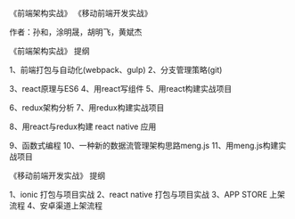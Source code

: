 《前端架构实战》
《移动前端开发实战》

作者：孙和，涂明晟，胡明飞，黄斌杰



《前端架构实战》  提纲

1、前端打包与自动化(webpack、gulp)
2、分支管理策略(git)

3、react原理与ES6
4、用react写组件
5、用react构建实战项目


6、redux架构分析
7、用redux构建实战项目

8、用react与redux构建 react native 应用


9、函数式编程
10、一种新的数据流管理架构思路meng.js
11、用meng.js构建实战项目




《移动前端开发实战》  提纲

1、ionic 打包与项目实战
2、react native  打包与项目实战
3、APP STORE 上架流程
4、安卓渠道上架流程
 

